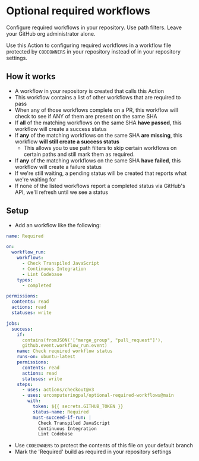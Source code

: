 # Optional required workflows

Configure required workflows in your repository. Use path filters. Leave your
GitHub org administrator alone.

Use this Action to configuring required workflows in a workflow file protected
by `CODEOWNERS` in your repository instead of in your repository settings.

## How it works

- A workflow in your repository is created that calls this Action
- This workflow contains a list of other workflows that are required to pass
- When any of those workflows complete on a PR, this workflow will check to see
  if ANY of them are present on the same SHA
- If **all** of the matching workflows on the same SHA **have passed**, this
  workflow will create a success status
- If **any** of the matching workflows on the same SHA **are missing**, this
  workflow **will still create a success status**
  - This allows you to use path filters to skip certain workflows on certain
    paths and still mark them as required.
- If **any** of the matching workflows on the same SHA **have failed**, this
  workflow will create a failure status
- If we're still waiting, a pending status will be created that reports what
  we're waiting for
- If none of the listed workflows report a completed status via GitHub's API,
  we'll refresh until we see a status

## Setup

- Add an workflow like the following:

```yaml
name: Required

on:
  workflow_run:
    workflows:
      - Check Transpiled JavaScript
      - Continuous Integration
      - Lint Codebase
    types:
      - completed

permissions:
  contents: read
  actions: read
  statuses: write

jobs:
  success:
    if:
      contains(fromJSON('["merge_group", "pull_request"]'),
      github.event.workflow_run.event)
    name: Check required workflow status
    runs-on: ubuntu-latest
    permissions:
      contents: read
      actions: read
      statuses: write
    steps:
      - uses: actions/checkout@v3
      - uses: urcomputeringpal/optional-required-workflows@main
        with:
          token: ${{ secrets.GITHUB_TOKEN }}
          status-name: Required
          must-succeed-if-run: |
            Check Transpiled JavaScript
            Continuous Integration
            Lint Codebase
```

- Use `CODEOWNERS` to protect the contents of this file on your default branch
- Mark the 'Required' build as required in your repository settings

